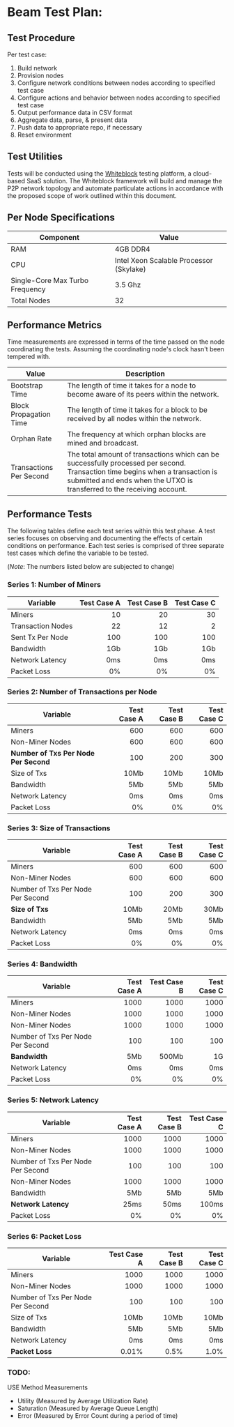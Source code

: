 # Beam Test Plan:  

## Test Procedure

Per test case:
1. Build network
2. Provision nodes
3. Configure network conditions between nodes according to specified test case
4. Configure actions and behavior between nodes according to specified test case
5. Output performance data in CSV format
6. Aggregate data, parse, & present data
8. Push data to appropriate repo, if necessary
9. Reset environment

## Test Utilities  

Tests will be conducted using the [Whiteblock](https://www.whiteblock.io) testing platform, a cloud-based SaaS solution. The Whiteblock framework will build and manage the P2P network topology and automate particulate actions in accordance with the proposed scope of work outlined within this document. 

## Per Node Specifications

| Component   | Value                                          |
|-------------|------------------------------------------------|
| RAM         | 4GB DDR4                                       |
| CPU         | Intel Xeon Scalable Processor (Skylake)        |
| Single-Core Max Turbo Frequency  | 3.5 Ghz                   |
| Total Nodes | 32                                       |


## Performance Metrics

Time measurements are expressed in terms of the time passed on the node
coordinating the tests.  Assuming the coordinating node's clock hasn't been tempered with.

| Value			            | Description | 
| ------------------------- | -------- | 
| Bootstrap Time	        | The length of time it takes for a node to become aware of its peers within the network. | 
| Block Propagation Time    | The length of time it takes for a block to be received by all nodes within the network. |
| Orphan Rate    	        | The frequency at which orphan blocks are mined and broadcast.                           | 
| Transactions Per Second   | The total amount of transactions which can be successfully processed per second. Transaction time begins when a transaction is submitted and ends when the UTXO is transferred to the receiving account. |


## Performance Tests

The following tables define each test series within this test phase. A test
series focuses on observing and documenting the effects of certain conditions
on performance. Each test series is comprised of three separate test cases
which define the variable to be tested. 

(_Note_: The numbers listed below are subjected to change)

### Series 1: Number of Miners

| Variable         | Test Case A | Test Case B | Test Case C |
|------------------|------------:|------------:|------------:|
| Miners           | 10          | 20          | 30          |
| Transaction Nodes| 22          | 12          | 2           |
| Sent Tx Per Node |  100        |  100        | 100         |
| Bandwidth        | 1Gb         | 1Gb         | 1Gb         |
| Network Latency  | 0ms         | 0ms         | 0ms         |
| Packet Loss      | 0%          | 0%          | 0%          |


### Series 2: Number of Transactions per Node

| Variable        | Test Case A | Test Case B | Test Case C |
|-----------------|------------:|------------:|------------:|
| Miners      | 600         | 600         | 600         |
| Non-Miner Nodes    | 600         | 600         | 600        |
| __Number of Txs Per Node Per Second__ |  100  |  200  |   300     |
| Size of Txs |  10Mb  |  10Mb  |   10Mb    |
| Bandwidth       | 5Mb         | 5Mb         | 5Mb         |
| Network Latency | 0ms         | 0ms         | 0ms         |
| Packet Loss     | 0%          | 0%          | 0%          |


### Series 3: Size of Transactions

| Variable        | Test Case A | Test Case B | Test Case C |
|-----------------|------------:|------------:|------------:|
| Miners      | 600         | 600         | 600         |
| Non-Miner Nodes    | 600         | 600         | 600        |
| Number of Txs Per Node Per Second|  100  |  200  |   300     |
| __Size of Txs__ |  10Mb  |  20Mb  |   30Mb    |
| Bandwidth       | 5Mb         | 5Mb         | 5Mb         |
| Network Latency | 0ms         | 0ms         | 0ms         |
| Packet Loss     | 0%          | 0%          | 0%          |



### Series 4: Bandwidth

| Variable        | Test Case A | Test Case B | Test Case C |
|-----------------|------------:|------------:|------------:|
| Miners      | 1000        | 1000        | 1000        |
| Non-Miner Nodes    | 1000        | 1000        | 1000        |
| Non-Miner Nodes    | 1000        | 1000        | 1000        |
| Number of Txs Per Node Per Second|  100  |  100  |   100     |
| __Bandwidth__       | 5Mb         | 500Mb       | 1G          |
| Network Latency | 0ms         | 0ms         | 0ms         |
| Packet Loss     | 0%          | 0%          | 0%          |


### Series 5: Network Latency

| Variable        | Test Case A | Test Case B | Test Case C |
|-----------------|------------:|------------:|------------:|
| Miners      | 1000        | 1000        | 1000        |
| Non-Miner Nodes    | 1000        | 1000        | 1000        |
| Number of Txs Per Node Per Second|  100  |  100  |   100     |
| Non-Miner Nodes    | 1000        | 1000        | 1000        |
| Bandwidth       | 5Mb         | 5Mb         | 5Mb         |
| __Network Latency__ | 25ms        | 50ms        | 100ms       |
| Packet Loss     | 0%          | 0%          | 0%          |


### Series 6: Packet Loss

| Variable        | Test Case A | Test Case B | Test Case C |
|-----------------|------------:|------------:|------------:|
| Miners      | 1000        | 1000        | 1000        |
| Non-Miner Nodes    | 1000        | 1000        | 1000        |
| Number of Txs Per Node Per Second|  100  |  100  |   100     |
| Size of Txs |  10Mb  |  10Mb  |   10Mb    |
| Bandwidth       | 5Mb         | 5Mb         | 5Mb         |
| Network Latency | 0ms         | 0ms         | 0ms         |
| __Packet Loss__     | 0.01%       | 0.5%        | 1.0%        |



### TODO: 

USE Method Measurements
- Utility (Measured by Average Utilization Rate)
- Saturation (Measured by Average Queue Length)
- Error (Measured by Error Count during a period of time)
